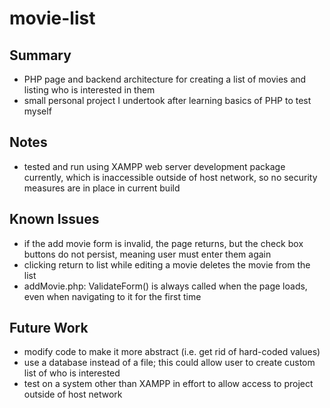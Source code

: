 # movie-list
## Summary
- PHP page and backend architecture for creating a list of movies and listing who is interested in them
- small personal project I undertook after learning basics of PHP to test myself

## Notes
- tested and run using XAMPP web server development package currently, which is inaccessible outside of host network, so no security measures are in place in current build

## Known Issues
- if the add movie form is invalid, the page returns, but the check box buttons do not persist, meaning user must enter them again
- clicking return to list while editing a movie deletes the movie from the list
- addMovie.php: ValidateForm() is always called when the page loads, even when navigating to it for the first time

## Future Work
* modify code to make it more abstract (i.e. get rid of hard-coded values)
* use a database instead of a file; this could allow user to create custom list of who is interested
* test on a system other than XAMPP in effort to allow access to project outside of host network
